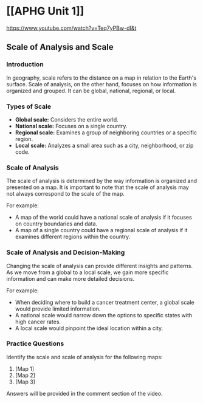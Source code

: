 # [[APHG Unit 1]]
https://www.youtube.com/watch?v=Teq7yPBw-dI&t

## Scale of Analysis and Scale

### Introduction

In geography, scale refers to the distance on a map in relation to the Earth's surface. Scale of analysis, on the other hand, focuses on how information is organized and grouped. It can be global, national, regional, or local.

### Types of Scale

- **Global scale:** Considers the entire world.
- **National scale:** Focuses on a single country.
- **Regional scale:** Examines a group of neighboring countries or a specific region.
- **Local scale:** Analyzes a small area such as a city, neighborhood, or zip code.

### Scale of Analysis

The scale of analysis is determined by the way information is organized and presented on a map. It is important to note that the scale of analysis may not always correspond to the scale of the map.

For example:

- A map of the world could have a national scale of analysis if it focuses on country boundaries and data.
- A map of a single country could have a regional scale of analysis if it examines different regions within the country.

### Scale of Analysis and Decision-Making

Changing the scale of analysis can provide different insights and patterns. As we move from a global to a local scale, we gain more specific information and can make more detailed decisions.

For example:

- When deciding where to build a cancer treatment center, a global scale would provide limited information.
- A national scale would narrow down the options to specific states with high cancer rates.
- A local scale would pinpoint the ideal location within a city.

### Practice Questions

Identify the scale and scale of analysis for the following maps:

1. [Map 1]
2. [Map 2]
3. [Map 3]

Answers will be provided in the comment section of the video.